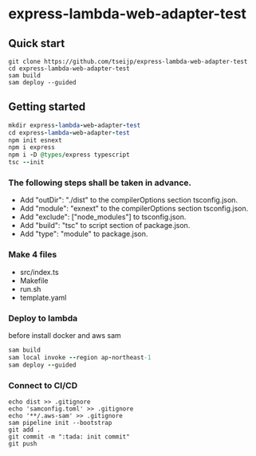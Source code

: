 # express-lambda-web-adapter-test

## Quick start

```
git clone https://github.com/tseijp/express-lambda-web-adapter-test
cd express-lambda-web-adapter-test
sam build
sam deploy --guided
```

## Getting started

```ruby
mkdir express-lambda-web-adapter-test
cd express-lambda-web-adapter-test
npm init esnext
npm i express
npm i -D @types/express typescript
tsc --init
```

### The following steps shall be taken in advance.

- Add "outDir": "./dist" to the compilerOptions section tsconfig.json.
- Add "module": "exnext" to the compilerOptions section tsconfig.json.
- Add "exclude": ["node_modules"] to tsconfig.json.
- Add "build": "tsc" to script section of package.json.
- Add "type": "module" to package.json.

### Make 4 files

- src/index.ts
- Makefile
- run.sh
- template.yaml

### Deploy to lambda

before install docker and aws sam

```ruby
sam build
sam local invoke --region ap-northeast-1
sam deploy --guided
```

### Connect to CI/CD

```
echo dist >> .gitignore
echo 'samconfig.toml' >> .gitignore
echo '**/.aws-sam' >> .gitignore
sam pipeline init --bootstrap
git add .
git commit -m ":tada: init commit"
git push
```
